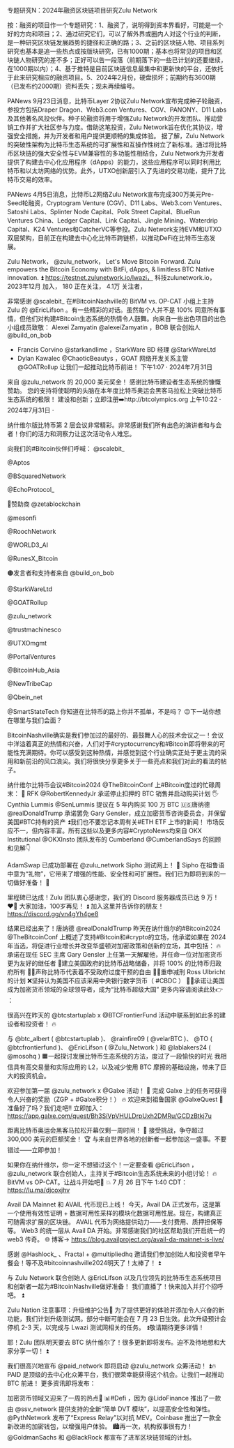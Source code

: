 专题研究N：2024年融资区块链项目研究Zulu Network


按：融资的项目作一个专题研究：1、融资了，说明得到资本界看好，可能是一个好的方向和项目；2、通过研究它们，可以了解外界或圈内人对这个行业的判断，是一种研究区块链发展趋势的捷径和正确的路；3、之前的区块链人物、项目系列研究也基本是追一些热点或按版块研究，已有1000期；基本也将常见的项目和区块链人物研究的差不多；正好可以告一段落（前期落下的一些已计划的还要继续，在1000期以内）；4、基于推特是目前区块链信息最集中和更新快的平台，还依托于此来研究相应的融资项目。5、2024年2月份，硬盘损坏；前期约有3600期（已发布约2000期）资料丢失；现未再续编号。

PANews 9月23日消息，比特币Layer 2协议Zulu Network宣布完成种子轮融资，参投方包括Draper Dragon、Web3.com Ventures、CGV、PANONY、D11 Labs及其他著名风投伙伴。种子轮融资将用于增强Zulu Network的开发团队、推动营销工作并扩大社区参与力度。借助这笔投资，Zulu Network旨在优化其协议，增强安全措施，并为开发者和用户提供更顺畅的集成体验。
据了解，Zulu Network的突破性架构为比特币生态系统的可扩展性和互操作性树立了新标准。通过将比特币区块链的强大安全性与EVM兼容性的多功能性相结合，Zulu Network为开发者提供了构建去中心化应用程序（dApps）的能力，这些应用程序可以同时利用比特币和以太坊网络的优势。此外，UTXO创新层引入了先进的交易功能，提升了比特币交易的效率。

PANews 4月5日消息，比特币L2网络Zulu Network宣布完成300万美元Pre-Seed轮融资，Cryptogram Venture (CGV)、D11 Labs、Web3.com Ventures、Satoshi Labs、Splinter Node Capital、Polk Street Capital、BlueRun Ventures China、Ledger Capital、Link Capital、Jingle Mining、Waterdrip Capital、K24 Ventures和CatcherVC等参投。Zulu Network支持EVM和UTXO双层架构，目前正在构建去中心化比特币跨链桥，以推动DeFi在比特币生态发展。

Zulu Network，
@zulu_network，
Let's Move Bitcoin Forward. Zulu empowers the Bitcoin Economy with BitFi, dApps, & limitless BTC Native innovation. ⏫
https://testnet.zulunetwork.io/lwazi，
科技zulunetwork.io，2023年12月 加入，
180 正在关注，
4.1万 关注者，


非常感谢
@scalebit_
在#BitcoinNashville的 BitVM vs. OP-CAT 小组上主持 Zulu 的
@EricLifson
 。有一些精彩的对话。虽然每个人并不是 100% 同意所有事情，但他们对构建#Bitcoin生态系统的热情令人鼓舞。向来自一些出色项目的出色小组成员致敬：
Alexei Zamyatin 
@alexeiZamyatin
 ，BOB 联合创始人
@build_on_bob
 - Francis Corvino 
@starkandlime
 ，StarkWare BD 经理
@StarkWareLtd
 - Dylan Kawalec 
@ChaoticBeautys
 ，GOAT 网络开发关系主管
@GOATRollup
让我们一起推动比特币前进！ 下午1:07 · 2024年7月31日

来自
@zulu_network
的 20,000 美元奖金！
感谢比特币建设者生态系统的慷慨赞助。
您的支持将使聪明的头脑在本年度比特币奥运会黑客马拉松上突破比特币生态系统的极限！
建设和创新；立即注册➡️http://btcolympics.org
上午10:22 · 2024年7月31日
·

纳什维尔版比特币第 2 层会议非常精彩。非常感谢我们所有出色的演讲者和与会者！你们的活力和洞察力让这次活动令人难忘。

向我们的#Bitcoin伙伴们呼喊：
@scalebit_

@Aptos

@BSquaredNetwork

@EchoProtocol_
 
💪赞助商
@zetablockchain

@mesonfi

@RoochNetwork

@WORLD3_AI

@RunesX_Bitcoin

🟠发言者和支持者来自
@build_on_bob

@StarkWareLtd

@GOATRollup

@zulu_network

@trustmachinesco

@UTXOmgmt

@PortalVentures

@BitcoinHub_Asia

@NewTribeCap

@Qbein_net

@SmartStateTech
你知道在比特币的路上你并不孤单，不是吗？ 😉下一站你想在哪里与我们会面？

BitcoinNashville确实是我们参加过的最好的、最鼓舞人心的技术会议之一！会议中洋溢着真正的热情和兴奋，人们对于#cryptocurrency和#Bitcoin即将带来的可能性充满期待。你可以感受到这种热情，并感觉到这个行业确实正处于更主流的采用和新前沿的风口浪尖。我们将很快分享更多关于一些亮点和我们对此的看法的帖子。

纳什维尔比特币会议#Bitcoin2024 
@TheBitcoinConf
上#Bitcoin度过的忙碌周末：
💎 RFK 
@RobertKennedyJr
承诺停止扣押的 BTC 销售并启动购买计划
🖐️ Cynthia Lummis 
@SenLummis
提议在 5 年内购买 100 万 BTC
🇺🇸唐纳德
@realDonaldTrump
承诺罢免 Gary Gensler，成立加密货币咨询委员会，并保留美国#BTC持有的资产
⏫我们也不要忘记本周有关#ETH ETF 上市的新闻！
市场反应不一，但内容丰富。所有这些以及更多内容#CryptoNews均来自 OKX Institutional 
@OKXInsto
团队发布的 Cumberland 
@CumberlandSays
的回顾和见解👇

AdamSwap 已成功部署在
@zulu_network
 Sipho 测试网上！ 🚀
Sipho 在祖鲁语中意为“礼物”，它带来了增强的性能、安全性和可扩展性。我们已为即将到来的一切做好准备！ 🌟

里程碑已达成！Zulu 团队衷心感谢您，我们的 Discord 服务器成员已达 9 万！ ❤️🥳
大家加油，100岁再见！ ⏫
加入这里并告诉你的朋友！ https://discord.gg/vn4gYh4pe8

结果已经出来了！唐纳德
@realDonaldTrump
昨天在纳什维尔的#Bitcoin2024 
@TheBitcoinConf
上概述了支持#Bitcoin和#crypto的立场，他承诺如果在 2024 年当选，将促进行业增长并改变华盛顿对加密政策和创新的立场，其中包括：
🔥承诺在现任 SEC 主席 Gary Gensler 上任第一天解雇他，并任命一位对加密货币更为友好的继任者
🏦建立美国政府的比特币战略储备，并将 100% 的比特币归政府所有
⛓️‍💥声称比特币代表着不受政府过度干预的自由
🧑‍⚖️重申减刑 Ross Ulbricht 的计划
❌坚持认为美国不应该采用中央银行数字货币（ #CBDC ）
🦸‍♀️承诺让美国成为加密货币领域的全球领导者，成为“比特币超级大国”
更多内容请阅读此处👉 ：

很高兴在昨天的
@btcstartuplab
 x 
@BTCFrontierFund
活动中联系到如此多的建设者和投资者！ 🔥

与
@btc_albert
 ( 
@btcstartuplab
 )、 
@rainfire09
 ( 
@velarBTC
 )、 
@TO
 ( 
@btcfrontierfund
 )、 
@EricLifson
 ( 
@Zulu_Network
 ) 和
@lablakers24
 ( 
@mosohq
 ) 🟧一起探讨发展比特币生态系统的方法，度过了一段愉快的时光
我相信具有高交易量和实际应用的 L2，以及减少使用 BTC 摩擦的基础设施，带来了巨大的投资机会。

欢迎参加第一届
@zulu_network
 x 
@Galxe
活动！ 🚀
完成 Galxe 上的任务可获得令人兴奋的奖励（ZGP + #Galxe积分！） 🔥
欢迎来到祖鲁国家
@GalxeQuest
 🫡
准备好了吗？我们走吧‼️
立即加入： https://app.galxe.com/quest/Bh3SiVpVHULDrpUxh2DMRu/GCDzBtkj7u

距离比特币奥运会黑客马拉松开幕仅剩一周时间！ 🎉
接受挑战，争夺超过 300,000 美元的巨额奖金！ 🏆
与来自世界各地的创新者一起参加这一盛事。不要错过——立即参加！

如果你在纳什维尔，你一定不想错过这个！一定要查看
@EricLifson
 ， 
@zulu_network
联合创始人，主持关于#Bitcoin生态系统未来的小组讨论！ 🔥 BitVM vs OP-CAT。让战斗开始吧🥊 💥 7 月 26 日下午 1:40 CDT： https://lu.ma/djcoxjhv

Avail DA Mainnet 和 AVAIL 代币现已上线！
今天，Avail DA 正式发布，这是第一个使用有效性证明 + 数据可用性采样的模块化数据可用性层。现在，构建真正可随需求扩展的区块链。
AVAIL 代币为网络提供动力——支付费用、质押担保等等。
Web3 的统一层从 Avail DA 开始。非常感谢我们的社区帮助我们开启统一的 web3 传奇。 🌐
博客→ https://blog.availproject.org/avail-da-mainnet-is-live/

感谢
@Hashlock_
 、Fractal + 
@multipliedhq
邀请我们参加创始人和投资者早午餐会！等不及#bitcoinnashville2024明天了！太棒了！ ⏫

与 Zulu Network 联合创始人
@EricLifson
以及几位领先的比特币生态系统项目和创新者一起为#BitcoinNashville做好准备！
我们直播了！快来加入并打个招呼吧。 ⏫

Zulu Nation 注意事项：升级维护公告📢
为了提供更好的体验并添加令人兴奋的新功能，我们计划升级测试网。部分中断可能会在 7 月 23 日生效。此次升级预计会停机 2-3 天，以完成与 Lwazi 测试网相关的任务。 ⏫敬请期待更多详情！

耶！Zulu 团队明天要去 BTC 纳什维尔了！很多更新即将发布。迫不及待地想和大家分享一切！ ⏫

我们很高兴地宣布
@paid_network
即将启动
@zulu_network
众筹活动！ ⏫🔥
PAID 是顶级的去中心化众筹平台，我们很荣幸能获得这个机会。让我们一起推动 BTC 前进！
更多资讯即将发布：

加密货币领域又迎来了一周的热点👀 
📊#Defi ，因为
@LidoFinance
推出了一款由
@ssv_network
提供支持的全新“简单 DVT 模块”，以提高安全性和弹性。 
@PythNetwork
发布了“Express Relay”以对抗 MEV。Coinbase 推出了一款全新改进的加密钱包，以增强用户体验。
🏙️再一次，机构叙事很有力！ 
@GoldmanSachs
和
@BlackRock
都宣布了进军区块链领域的计划。





